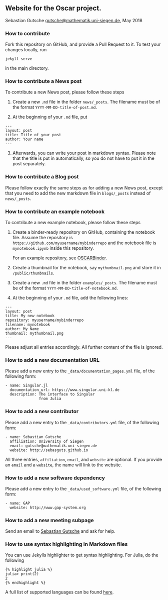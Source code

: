 
## Website for the Oscar project.

Sebastian Gutsche <gutsche@mathematik.uni-siegen.de>, May 2018

### How to contribute

Fork this repository on GitHub, and provide a Pull Request to it.
To test your changes locally, run
```
jekyll serve
```
in the main directory.

### How to contribute a News post

To contribute a new News post, please follow these steps

1. Create a new `.md` file in the folder `news/_posts`. The filename
   must be of the format `YYYY-MM-DD-title-of-post.md`.

2. At the beginning of your `.md` file, put
```
---
layout: post
title: Title of your post
author: Your name
---
```
3. Afterwards, you can write your post in markdown syntax. Please note that the title
   is put in automatically, so you do not have to put it in the post separately.

### How to contribute a Blog post

Please follow exactly the same steps as for adding a new News post,
except that you need to add the new markdown file in `blogs/_posts` instead
of `news/_posts`.


### How to contribute an example notebook

To contribute a new example notebook, please follow these steps

1. Create a binder-ready repository on GitHub, containing the notebook file.
   Assume the repository is `https://github.com/myusername/mybinderrepo`
   and the notebook file is `mynotebook.ipynb` inside this repository.

   For an example repository, see [OSCARBinder](https://github.com/oscar-system/OSCARBinder).

2. Create a thumbnail for the notebook, say `mythumbnail.png` and store it in `/public/thumbnails`.

3. Create a new `.md` file in the folder `examples/_posts`. The filename
   must be of the format `YYYY-MM-DD-title-of-notebook.md`.

4. At the beginning of your `.md` file, add the following lines:
```
---
layout: post
title: My new notebook
repository: myusername/mybinderrepo
filename: mynotebook
author: My Name
thumbnail: mythumbnail.png
---
```
Please adjust all entries accordingly. All further content of the file is ignored.

### How to add a new documentation URL

Please add a new entry to the `_data/documentation_pages.yml` file, of the following form:
```
- name: Singular.jl
  documentation_url: https://www.singular.uni-kl.de
  description: The interface to Singular
               from Julia
```

### How to add a new contributor

Please add a new entry to the `_data/contributors.yml` file, of the following form:
```
- name: Sebastian Gutsche
  affiliation: University of Siegen
  email: gutsche@mathematik.uni-siegen.de
  website: http://sebasguts.github.io
```
All three entries, `affiliation`, `email`, and `website` are optional. If you provide an `email` and a `website`, the name will link to the website.

### How to add a new software dependency

Please add a new entry to the `_data/used_software.yml` file, of the following form:
```
- name: GAP
  website: http://www.gap-system.org
```

### How to add a new meeting subpage

Send an email to [Sebastian Gutsche](mailto:gutsche@mathematik.uni-siegen.de) and ask for help.

### How to use syntax highlighting in Markdown files

You can use Jekylls highlighter to get syntax highlighting.
For Julia, do the following
```
{% highlight julia %}
julia> print(2)
2
{% endhighlight %}
```
A full list of supported languages can be found [here](https://haisum.github.io/2014/11/07/jekyll-pygments-supported-highlighters/).

 


